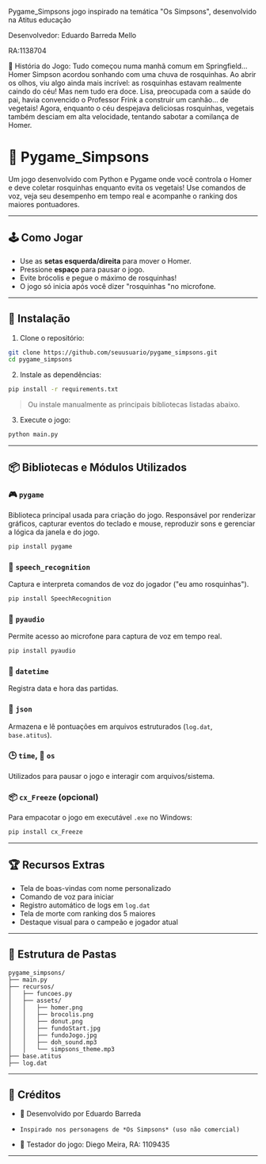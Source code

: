 Pygame_Simpsons jogo inspirado na temática "Os Simpsons", desenvolvido na Atitus educação

Desenvolvedor: Eduardo Barreda Mello

RA:1138704

📖 História do Jogo:
Tudo começou numa manhã comum em Springfield...
Homer Simpson acordou sonhando com uma chuva de rosquinhas. Ao abrir os olhos,
viu algo ainda mais incrível: as rosquinhas estavam realmente caindo do céu!
Mas nem tudo era doce. Lisa, preocupada com a saúde do pai, havia convencido
o Professor Frink a construir um canhão... de vegetais! Agora, enquanto o céu
despejava deliciosas rosquinhas, vegetais também
desciam em alta velocidade, tentando sabotar a comilança de Homer.

# 🍩 Pygame_Simpsons

Um jogo desenvolvido com Python e Pygame onde você controla o Homer e deve coletar rosquinhas enquanto evita os vegetais! Use comandos de voz, veja seu desempenho em tempo real e acompanhe o ranking dos maiores pontuadores.

---

## 🕹️ Como Jogar

- Use as **setas esquerda/direita** para mover o Homer.
- Pressione **espaço** para pausar o jogo.
- Evite brócolis e pegue o máximo de rosquinhas!
- O jogo só inicia após você dizer "rosquinhas "no microfone.

---

## 🚀 Instalação

1. Clone o repositório:

```bash
git clone https://github.com/seuusuario/pygame_simpsons.git
cd pygame_simpsons
```

2. Instale as dependências:

```bash
pip install -r requirements.txt
```

> Ou instale manualmente as principais bibliotecas listadas abaixo.

3. Execute o jogo:

```bash
python main.py
```

---

## 📦 Bibliotecas e Módulos Utilizados

### 🎮 `pygame`

Biblioteca principal usada para criação do jogo. Responsável por renderizar gráficos, capturar eventos do teclado e mouse, reproduzir sons e gerenciar a lógica da janela e do jogo.

```bash
pip install pygame
```

### 🎤 `speech_recognition`

Captura e interpreta comandos de voz do jogador ("eu amo rosquinhas").

```bash
pip install SpeechRecognition
```

### 🎤 `pyaudio`

Permite acesso ao microfone para captura de voz em tempo real.

```bash
pip install pyaudio
```

### 📆 `datetime`

Registra data e hora das partidas.

### 📂 `json`

Armazena e lê pontuações em arquivos estruturados (`log.dat`, `base.atitus`).

### 🕒 `time`, 📄 `os`

Utilizados para pausar o jogo e interagir com arquivos/sistema.

### 📦 `cx_Freeze` (opcional)

Para empacotar o jogo em executável `.exe` no Windows:

```bash
pip install cx_Freeze
```

---

## 🏆 Recursos Extras

- Tela de boas-vindas com nome personalizado
- Comando de voz para iniciar
- Registro automático de logs em `log.dat`
- Tela de morte com ranking dos 5 maiores
- Destaque visual para o campeão e jogador atual

---

## 📁 Estrutura de Pastas

```
pygame_simpsons/
├── main.py
├── recursos/
│   ├── funcoes.py
│   ├── assets/
│   │   ├── homer.png
│   │   ├── brocolis.png
│   │   ├── donut.png
│   │   ├── fundoStart.jpg
│   │   ├── fundoJogo.jpg
│   │   ├── doh_sound.mp3
│   │   └── simpsons_theme.mp3
├── base.atitus
├── log.dat
```

---

## 🙌 Créditos

- 👾 Desenvolvido por Eduardo Barreda
-     Inspirado nos personagens de *Os Simpsons* (uso não comercial)

- 👾 Testador do jogo: Diego Meira, RA: 1109435

---
